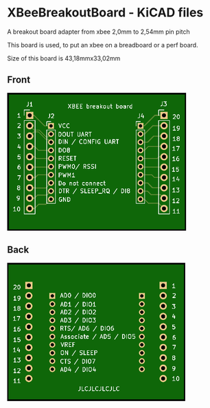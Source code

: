 # XBeeBreakoutBoard - KiCAD files
A breakout board adapter from xbee 2,0mm to 2,54mm pin pitch

This board is used, to put an xbee on a breadboard or a perf board.

Size of this board is 43,18mmx33,02mm

## Front
![front](frontside.png)

## Back
![front](back.png)
